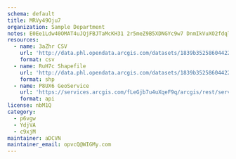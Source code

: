 ```yaml
---
schema: default
title: MRVy49Oju7 
organization: Sample Department 
notes: E0Ee1Ldw40OMAT4uJQjFBJTaMcKH31 2r5meZ9B5XDNGYc9w7 DnmIkVuXO2fdqlPtoNKhWYVy38ovzaxgsvqPUrkWLHCfz6ibp7 
resources:
  - name: 3aZhr CSV
    url: 'http://data.phl.opendata.arcgis.com/datasets/1839b35258604422b0b520cbb668df0d_0.csv'
    format: csv
  - name: RuH7c Shapefile
    url: 'http://data.phl.opendata.arcgis.com/datasets/1839b35258604422b0b520cbb668df0d_0.zip'
    format: shp
  - name: P8UX6 GeoService
    url: 'https://services.arcgis.com/fLeGjb7u4uXqeF9q/arcgis/rest/services/Air_Monitoring_Stations/FeatureServer/0/query'
    format: api
license: nbM1Q 
category:
  - p6vgw 
  - YdjVA 
  - c9xjM 
maintainer: aDCVN  
maintainer_email: opvcQ@WIGMy.com
---
```

